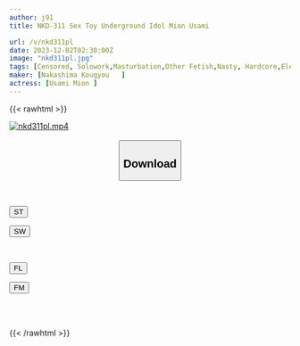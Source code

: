 ```yaml
---
author: j91
title: NKD-311 Sex Toy Underground Idol Mion Usami

url: /v/nkd311pl
date: 2023-12-02T02:30:00Z
image: "nkd311pl.jpg"
tags: [Censored, Solowork,Masturbation,Other Fetish,Nasty, Hardcore,Electric Massager,Submissive Woman	]
maker: [Nakashima Kougyou   ]
actress: [Usami Mion ]
---
```



{{< rawhtml >}}

<div class="video" data-videoid="YOBovBD0X2uvx2J">
    <a href="javascript:;">
        <img src="/v/nkd311pl/nkd311pl.jpg" width="WIDTH" height="HEIGHT" alt="nkd311pl.mp4" loading="lazy">
    </a>
</div>

<script type="text/javascript" src="https://j91.asia/asset/on-demand-st.js"></script>

<br>
  <link rel="stylesheet" href="https://j91.asia/asset/bs5.css">
  
  <center>
  <button class="btn btn-primary" type="button" data-bs-toggle="collapse" data-bs-target=".multi-collapse" aria-expanded="false" aria-controls="multiCollapseExample1 multiCollapseExample2"><h2>Download</h2></button></center>
</p>
<div class="row">
  <div class="col">
    <div class="collapse multi-collapse" id="multiCollapseExample1">
      <div class="card card-body">
	      	      <br>
<div class="buttons">  
<p><a href="https://streamtape.to/v/YOBovBD0X2uvx2J" target="_blank"><button class="btn-hover color-3"><i class="fa fa-download"></i> ST</button></a></p>
<p><a href="https://flaswish.com/l30jyvlsgl29" target="_blank"><button class="btn-hover color-2"><i class="fa fa-download"></i> SW</button></a></p></div>
    </div>
  </div>
</div>
  <div class="col">
    <div class="collapse multi-collapse" id="multiCollapseExample2">
      <div class="card card-body">
	      <br>
<div class="buttons">
<p><a href="https://filelions.site/f/x9bfqk7pmrmr" target="_blank"><button class="btn-hover color-9"><i class="fa fa-download"></i> FL</button></a></p>
<p><a href="https://filemoon.sx/d/g9emfu68qfda" target="_blank"><button class="btn-hover color-8"><i class="fa fa-download"></i> FM</button></a></p></div>
<br><br>
      </div>
    </div>
  </div>
</div>

{{< /rawhtml >}}